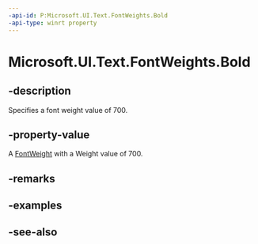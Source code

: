```yaml
---
-api-id: P:Microsoft.UI.Text.FontWeights.Bold
-api-type: winrt property
---
```


<!-- Property syntax
public Windows.UI.Text.FontWeight Bold { get; }
-->

# Microsoft.UI.Text.FontWeights.Bold

## -description

Specifies a font weight value of 700.

## -property-value

A [FontWeight](fontweight.md) with a Weight value of 700.

## -remarks

## -examples

## -see-also
